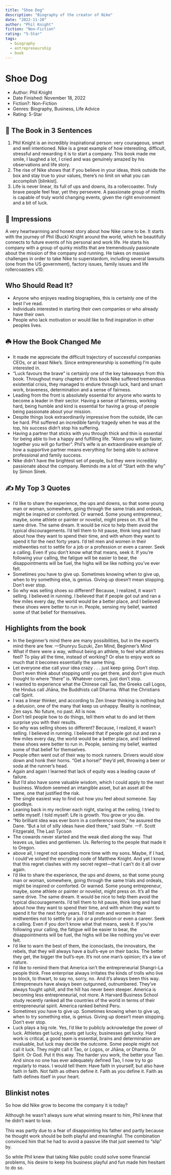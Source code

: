 ```yaml
---
title: "Shoe Dog"
description: "Biography of the creator of Nike"
date: "2022-11-20"
author: "Phil Knight"
fiction: "Non-Fiction"
rating: "5-Star"
tags:
  - biography
  - entrepreneurship
  - book
---
```


# Shoe Dog

- Author: Phil Knight
- Date Finished: November 18, 2022
- Fiction?: Non-Fiction
- Genres: Biography, Business, Life Advice
- Rating: 5-Star

## 🚀 The Book in 3 Sentences

1. Phil Knight is an incredibly inspirational person: very courageous, smart and well intentioned. Nike is a great example of how interesting, difficult, stressful and rewarding it is to start a company. This book made me smile, I laughed a lot, I cried and was genuinely amazed by his observations and life story.
2. The rise of Nike shows that if you believe in your ideas, think outside the box and stay true to your values, there’s no limit on what you can accomplish [blinkist].
3. Life is never linear, its full of ups and downs, its a rollercoaster. Truly brave people feel fear, yet they persevere. A passionate group of misfits is capable of truly world changing events, given the right environment and a bit of luck.

## 🎨 Impressions

A very heartwarming and honest story about how Nike came to be. It starts with the journey of Phil (Buck) Knight around the world, which he beautifully connects to future events of his personal and work life. He starts his company with a group of quirky misfits that are tremendously passionate about the mission of the company and running. He takes on massive challenges in order to take Nike to superstardom, including several lawsuits (one from the US government), factory issues, family issues and life rollercoasters x10. 

## Who Should Read It?

- Anyone who enjoyes reading biographies, this is certainly one of the best I’ve read.
- Individuals interested in starting their own companies or who already have their own.
- People who lack motivation or would like to find inspiration in other peoples lives.

## ☘️ How the Book Changed Me

- It made me appreciate the difficult trajectory of successful companies CEOs, or at least Nike’s. Since entrepreneurship is something I’m quite interested in.
- “Luck favours the brave” is certainly one of the key takeaways from this book. Throughout many chapters of this book Nike suffered tremendous existential crisis, they managed to endure through luck, hard and smart work, braveness, determination and a sense of fairness.
- Leading from the front is absolutely essential for anyone who wants to become a leader in their sector. Having a sense of fairness, working hard, being humble and kind is essential for having a group of people being passionate about your mission.
- Despite things look extraordinarily impressive from the outside, life can be hard. Phil suffered an incredible family tragedy when he was at the top, his success didn’t stop his suffering.
- Having a partner that sticks with you through thick and thin is essential for being able to live a happy and fulfilling life. “Alone you will go faster, together you will go further”. Phil’s wife is an extraordinaire example of how a supportive partner means everything for being able to achieve professional and family success.
- Nike didn’t have the brightest set of people, but they were incredibly passionate about the company. Reminds me a lot of “Start with the why” by Simon Sinek.

## ✍️ My Top 3 Quotes

- I’d like to share the experience, the ups and downs, so that some young man or woman, somewhere, going through the same trials and ordeals, might be inspired or comforted. Or warned. Some young entrepreneur, maybe, some athlete or painter or novelist, might press on. It’s all the same drive. The same dream. It would be nice to help them avoid the typical discouragements. I’d tell them to hit pause, think long and hard about how they want to spend their time, and with whom they want to spend it for the next forty years. I’d tell men and women in their midtwenties not to settle for a job or a profession or even a career. Seek a calling. Even if you don’t know what that means, seek it. If you’re following your calling, the fatigue will be easier to bear, the disappointments will be fuel, the highs will be like nothing you’ve ever felt.
- Sometimes you have to give up. Sometimes knowing when to give up, when to try something else, is genius. Giving up doesn’t mean stopping. Don’t ever stop.
- So why was selling shoes so different? Because, I realized, it wasn’t selling. I believed in running. I believed that if people got out and ran a few miles every day, the world would be a better place, and I believed these shoes were better to run in. People, sensing my belief, wanted some of that belief for themselves.

## Highlights from the book

- In the beginner’s mind there are many possibilities, but in the expert’s mind there are few. —Shunryu Suzuki, Zen Mind, Beginner’s Mind
- What if there were a way, without being an athlete, to feel what athletes feel? To play all the time, instead of working? Or else to enjoy work so much that it becomes essentially the same thing.
- Let everyone else call your idea crazy . . . just keep going. Don’t stop. Don’t even think about stopping until you get there, and don’t give much thought to where “there” is. Whatever comes, just don’t stop.
- I wanted to experience what the Chinese call Tao, the Greeks call Logos, the Hindus call Jñāna, the Buddhists call Dharma. What the Christians call Spirit.
- I was a linear thinker, and according to Zen linear thinking is nothing but a delusion, one of the many that keep us unhappy. Reality is nonlinear, Zen says. No future, no past. All is now.
- Don’t tell people how to do things, tell them what to do and let them surprise you with their results.
- So why was selling shoes so different? Because, I realized, it wasn’t selling. I believed in running. I believed that if people got out and ran a few miles every day, the world would be a better place, and I believed these shoes were better to run in. People, sensing my belief, wanted some of that belief for themselves.
- People often went out of their way to mock runners. Drivers would slow down and honk their horns. “Get a horse!” they’d yell, throwing a beer or soda at the runner’s head.
- Again and again I learned that lack of equity was a leading cause of failure.
- But I’d also have some valuable wisdom, which I could apply to the next business. Wisdom seemed an intangible asset, but an asset all the same, one that justified the risk.
- The single easiest way to find out how you feel about someone. Say goodbye.
- Leaning back in my recliner each night, staring at the ceiling, I tried to settle myself. I told myself: Life is growth. You grow or you die.
- “No brilliant idea was ever born in a conference room,” he assured the Dane. “But a lot of silly ideas have died there,” said Stahr. —F. Scott Fitzgerald, The Last Tycoon
- The cowards never started and the weak died along the way. That leaves us, ladies and gentlemen. Us. Referring to the people that made it to Oregon.
- above all, I regret not spending more time with my sons. Maybe, if I had, I could’ve solved the encrypted code of Matthew Knight. And yet I know that this regret clashes with my secret regret—that I can’t do it all over again.
- I’d like to share the experience, the ups and downs, so that some young man or woman, somewhere, going through the same trials and ordeals, might be inspired or comforted. Or warned. Some young entrepreneur, maybe, some athlete or painter or novelist, might press on. It’s all the same drive. The same dream. It would be nice to help them avoid the typical discouragements. I’d tell them to hit pause, think long and hard about how they want to spend their time, and with whom they want to spend it for the next forty years. I’d tell men and women in their midtwenties not to settle for a job or a profession or even a career. Seek a calling. Even if you don’t know what that means, seek it. If you’re following your calling, the fatigue will be easier to bear, the disappointments will be fuel, the highs will be like nothing you’ve ever felt.
- I’d like to warn the best of them, the iconoclasts, the innovators, the rebels, that they will always have a bull’s-eye on their backs. The better they get, the bigger the bull’s-eye. It’s not one man’s opinion; it’s a law of nature.
- I’d like to remind them that America isn’t the entrepreneurial Shangri-La people think. Free enterprise always irritates the kinds of trolls who live to block, to thwart, to say no, sorry, no. And it’s always been this way. Entrepreneurs have always been outgunned, outnumbered. They’ve always fought uphill, and the hill has never been steeper. America is becoming less entrepreneurial, not more. A Harvard Business School study recently ranked all the countries of the world in terms of their entrepreneurial spirit. America ranked behind Peru.
- Sometimes you have to give up. Sometimes knowing when to give up, when to try something else, is genius. Giving up doesn’t mean stopping. Don’t ever stop.
- Luck plays a big role. Yes, I’d like to publicly acknowledge the power of luck. Athletes get lucky, poets get lucky, businesses get lucky. Hard work is critical, a good team is essential, brains and determination are invaluable, but luck may decide the outcome. Some people might not call it luck. They might call it Tao, or Logos, or Jñāna, or Dharma. Or Spirit. Or God. Put it this way. The harder you work, the better your Tao. And since no one has ever adequately defined Tao, I now try to go regularly to mass. I would tell them: Have faith in yourself, but also have faith in faith. Not faith as others define it. Faith as you define it. Faith as faith defines itself in your heart.

## Blinkist notes

So how did Nike grow to become the company it is today?

Although he wasn't always sure what winning meant to him, Phil knew that he didn’t want to lose.

This was partly due to a fear of disappointing his father and partly because he thought work should be both playful and meaningful. The combination convinced him that he had to avoid a passive life that just seemed to “slip” by.

So while Phil knew that taking Nike public could solve some financial problems, his desire to keep his business playful and fun made him hesitant to do so.